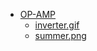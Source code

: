 - [OP-AMP](.\IDC\102\OP-AMP)
    - [inverter.gif](IDC\102\OP-AMP\inverter.gif)
    - [summer.png](IDC\102\OP-AMP\summer.png)
